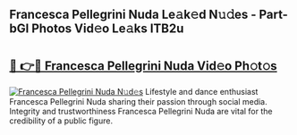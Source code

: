 ## Francesca Pellegrini Nuda Le𝚊k𝚎d N𝚞𝚍es - Part-bGl Photos Vid𝚎o Le𝚊ks ITB2u

# <h2><a href="http://fbd9pu1.evod.top/?m=Francesca+Pellegrini+Nuda">🔗 👉🔴 Francesca Pellegrini Nuda Vid𝚎o Ph𝚘t𝚘s</a></h2>

[![Francesca Pellegrini Nuda N𝚞d𝚎s](https://i.imgur.com/8V9OHl7.gif)](http://fbd9pu1.evod.top/?m=Francesca+Pellegrini+Nuda)
Lifestyle and dance enthusiast Francesca Pellegrini Nuda sharing their passion through social media. Integrity and trustworthiness Francesca Pellegrini Nuda are vital for the credibility of a public figure. 

